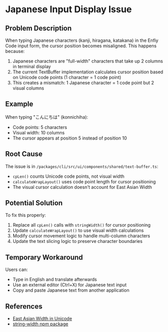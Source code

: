 # Japanese Input Display Issue

## Problem Description

When typing Japanese characters (kanji, hiragana, katakana) in the Enfiy Code input form, the cursor position becomes misaligned. This happens because:

1. Japanese characters are "full-width" characters that take up 2 columns in terminal display
2. The current TextBuffer implementation calculates cursor position based on Unicode code points (1 character = 1 code point)
3. This creates a mismatch: 1 Japanese character = 1 code point but 2 visual columns

## Example

When typing "こんにちは" (konnichiha):
- Code points: 5 characters
- Visual width: 10 columns
- The cursor appears at position 5 instead of position 10

## Root Cause

The issue is in `/packages/cli/src/ui/components/shared/text-buffer.ts`:

- `cpLen()` counts Unicode code points, not visual width
- `calculateWrapLayout()` uses code point length for cursor positioning
- The visual cursor calculation doesn't account for East Asian Width

## Potential Solution

To fix this properly:

1. Replace all `cpLen()` calls with `stringWidth()` for cursor positioning
2. Update `calculateWrapLayout()` to use visual width calculations
3. Modify cursor movement logic to handle multi-column characters
4. Update the text slicing logic to preserve character boundaries

## Temporary Workaround

Users can:
- Type in English and translate afterwards
- Use an external editor (Ctrl+X) for Japanese text input
- Copy and paste Japanese text from another application

## References

- [East Asian Width in Unicode](https://www.unicode.org/reports/tr11/)
- [string-width npm package](https://www.npmjs.com/package/string-width)